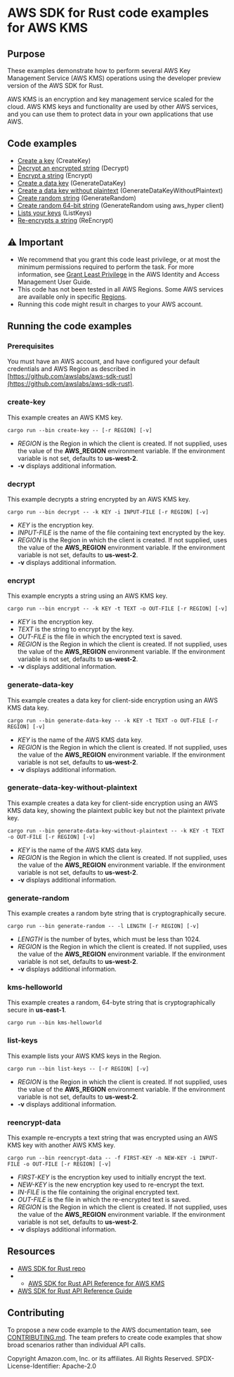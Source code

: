 # AWS SDK for Rust code examples for AWS KMS

## Purpose

These examples demonstrate how to perform several AWS Key Management Service (AWS KMS) operations using the developer preview version of the AWS SDK for Rust.

AWS KMS is an encryption and key management service scaled for the cloud. AWS KMS keys and functionality are used by other AWS services, and you can use them to protect data in your own applications that use AWS.

## Code examples

- [Create a key](src/bin/create-key.rs) (CreateKey)
- [Decrypt an encrypted string](src/bin/decrypt.rs) (Decrypt)
- [Encrypt a string](src/bin/encrypt.rs) (Encrypt)
- [Create a data key](src/bin/generate-data-key.rs) (GenerateDataKey)
- [Create a data key without plaintext](src/bin/generate-data-key-without-plaintext.rs) (GenerateDataKeyWithoutPlaintext)
- [Create random string](src/bin/generate-random.rs) (GenerateRandom)
- [Create random 64-bit string](src/bin/kms-helloworld.rs) (GenerateRandom using aws_hyper client)
- [Lists your keys](src/bin/list-keys.rs) (ListKeys)
- [Re-encrypts a string](src/bin/reencrypt-data.rs) (ReEncrypt)

## ⚠ Important

- We recommend that you grant this code least privilege, 
  or at most the minimum permissions required to perform the task.
  For more information, see
  [Grant Least Privilege](https://docs.aws.amazon.com/IAM/latest/UserGuide/best-practices.html#grant-least-privilege)
  in the AWS Identity and Access Management User Guide.
- This code has not been tested in all AWS Regions.
  Some AWS services are available only in specific
  [Regions](https://aws.amazon.com/about-aws/global-infrastructure/regional-product-services).
- Running this code might result in charges to your AWS account.

## Running the code examples

### Prerequisites

You must have an AWS account, and have configured your default credentials and AWS Region as described in [https://github.com/awslabs/aws-sdk-rust](https://github.com/awslabs/aws-sdk-rust).

### create-key

This example creates an AWS KMS key.

`cargo run --bin create-key -- [-r REGION] [-v]`

- _REGION_ is the Region in which the client is created.
  If not supplied, uses the value of the __AWS_REGION__ environment variable.
  If the environment variable is not set, defaults to __us-west-2__.
- __-v__ displays additional information.

### decrypt

This example decrypts a string encrypted by an AWS KMS key.

`cargo run --bin decrypt -- -k KEY -i INPUT-FILE [-r REGION] [-v]`

- _KEY_ is the encryption key.
- _INPUT-FILE_ is the name of the file containing text encrypted by the key.
- _REGION_ is the Region in which the client is created.
  If not supplied, uses the value of the __AWS_REGION__ environment variable.
  If the environment variable is not set, defaults to __us-west-2__.
- __-v__ displays additional information.

### encrypt

This example encrypts a string using an AWS KMS key.

`cargo run --bin encrypt -- -k KEY -t TEXT -o OUT-FILE [-r REGION] [-v]`

- _KEY_ is the encryption key.
- _TEXT_ is the string to encrypt by the key.
- _OUT-FILE_ is the file in which the encrypted text is saved.
- _REGION_ is the Region in which the client is created.
  If not supplied, uses the value of the __AWS_REGION__ environment variable.
  If the environment variable is not set, defaults to __us-west-2__.
- __-v__ displays additional information.

### generate-data-key

This example creates a data key for client-side encryption using an AWS KMS data key.

`cargo run --bin generate-data-key -- -k KEY -t TEXT -o OUT-FILE [-r REGION] [-v]`

- _KEY_ is the name of the AWS KMS data key.
- _REGION_ is the Region in which the client is created.
  If not supplied, uses the value of the __AWS_REGION__ environment variable.
  If the environment variable is not set, defaults to __us-west-2__.
- __-v__ displays additional information.

### generate-data-key-without-plaintext

This example creates a data key for client-side encryption using an AWS KMS data key,
showing the plaintext public key but not the plaintext private key.

`cargo run --bin generate-data-key-without-plaintext -- -k KEY -t TEXT -o OUT-FILE [-r REGION] [-v]`

- _KEY_ is the name of the AWS KMS data key.
- _REGION_ is the Region in which the client is created.
  If not supplied, uses the value of the __AWS_REGION__ environment variable.
  If the environment variable is not set, defaults to __us-west-2__.
- __-v__ displays additional information.

### generate-random

This example creates a random byte string that is cryptographically secure.

`cargo run --bin generate-random -- -l LENGTH [-r REGION] [-v]`

- _LENGTH_ is the number of bytes, which must be less than 1024.
- _REGION_ is the Region in which the client is created.
  If not supplied, uses the value of the __AWS_REGION__ environment variable.
  If the environment variable is not set, defaults to __us-west-2__.
- __-v__ displays additional information.

### kms-helloworld

This example creates a random, 64-byte string that is cryptographically secure in __us-east-1__.

`cargo run --bin kms-helloworld`

### list-keys

This example lists your AWS KMS keys in the Region.

`cargo run --bin list-keys -- [-r REGION] [-v]`

- _REGION_ is the Region in which the client is created.
  If not supplied, uses the value of the __AWS_REGION__ environment variable.
  If the environment variable is not set, defaults to __us-west-2__.
- __-v__ displays additional information.

### reencrypt-data

This example re-encrypts a text string that was encrypted using an AWS KMS key with another AWS KMS key.

`cargo run --bin reencrypt-data -- -f FIRST-KEY -n NEW-KEY -i INPUT-FILE -o OUT-FILE [-r REGION] [-v]`

- _FIRST-KEY_ is the encryption key used to initially encrypt the text.
- _NEW-KEY_ is the new encryption key used to re-encrypt the text.
- _IN-FILE_ is the file containing the original encrypted text.
- _OUT-FILE_ is the file in which the re-encrypted text is saved.
- _REGION_ is the Region in which the client is created.
  If not supplied, uses the value of the __AWS_REGION__ environment variable.
  If the environment variable is not set, defaults to __us-west-2__.
- __-v__ displays additional information.

## Resources

- [AWS SDK for Rust repo](https://github.com/awslabs/aws-sdk-rust)
- - [AWS SDK for Rust API Reference for AWS KMS](https://docs.rs/aws-sdk-kms)
- [AWS SDK for Rust API Reference Guide](https://awslabs.github.io/aws-sdk-rust/aws_sdk_config/index.html) 

## Contributing

To propose a new code example to the AWS documentation team, 
see [CONTRIBUTING.md](https://github.com/awsdocs/aws-doc-sdk-examples/blob/master/CONTRIBUTING.md). 
The team prefers to create code examples that show broad scenarios rather than individual API calls. 

Copyright Amazon.com, Inc. or its affiliates. All Rights Reserved. SPDX-License-Identifier: Apache-2.0
